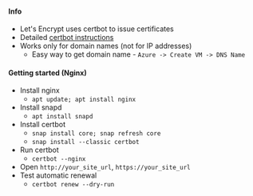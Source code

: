 #### Info
* Let's Encrypt uses certbot to issue certificates
* Detailed [certbot instructions](https://certbot.eff.org/)
* Works only for domain names (not for IP addresses)
    * Easy way to get domain name - `Azure -> Create VM -> DNS Name`

#### Getting started (Nginx)
* Install nginx
    * `apt update; apt install nginx`
* Install snapd
    * `apt install snapd`
* Install certbot
    * `snap install core; snap refresh core`
    * `snap install --classic certbot`
* Run certbot
    * `certbot --nginx`
* Open `http://your_site_url`, `https://your_site_url`
* Test automatic renewal
    * `certbot renew --dry-run`
